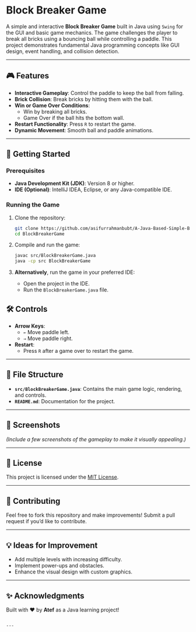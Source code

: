 # Block Breaker Game

A simple and interactive **Block Breaker Game** built in Java using `Swing` for the GUI and basic game mechanics. The game challenges the player to break all bricks using a bouncing ball while controlling a paddle. This project demonstrates fundamental Java programming concepts like GUI design, event handling, and collision detection.

---

## 🎮 Features

- **Interactive Gameplay**: Control the paddle to keep the ball from falling.
- **Brick Collision**: Break bricks by hitting them with the ball.
- **Win or Game Over Conditions**:
  - Win by breaking all bricks.
  - Game Over if the ball hits the bottom wall.
- **Restart Functionality**: Press `R` to restart the game.
- **Dynamic Movement**: Smooth ball and paddle animations.

---

## 🚀 Getting Started

### Prerequisites
- **Java Development Kit (JDK)**: Version 8 or higher.
- **IDE (Optional)**: IntelliJ IDEA, Eclipse, or any Java-compatible IDE.

### Running the Game

1. Clone the repository:
   ```bash
   git clone https://github.com/asifurrahmanbubt/A-Java-Based-Simple-Block-Breaker-Game.git
   cd BlockBreakerGame
   ```

2. Compile and run the game:
   ```bash
   javac src/BlockBreakerGame.java
   java -cp src BlockBreakerGame
   ```

3. **Alternatively**, run the game in your preferred IDE:
   - Open the project in the IDE.
   - Run the `BlockBreakerGame.java` file.


## 🛠️ Controls

- **Arrow Keys**:
  - `←` Move paddle left.
  - `→` Move paddle right.
- **Restart**:
  - Press `R` after a game over to restart the game.

---

## 📂 File Structure

- **`src/BlockBreakerGame.java`**: Contains the main game logic, rendering, and controls.
- **`README.md`**: Documentation for the project.

---

## 📸 Screenshots

*(Include a few screenshots of the gameplay to make it visually appealing.)*

---

## 📝 License

This project is licensed under the [MIT License](LICENSE).

---

## 🌟 Contributing

Feel free to fork this repository and make improvements! Submit a pull request if you’d like to contribute.

---

## 💡 Ideas for Improvement

- Add multiple levels with increasing difficulty.
- Implement power-ups and obstacles.
- Enhance the visual design with custom graphics.

---

## ✨ Acknowledgments

Built with ❤️ by **Atef** as a Java learning project!
```

---
